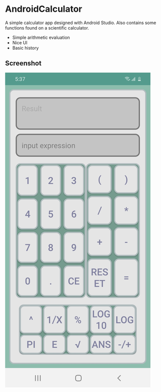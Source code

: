 # AndroidCalculator

A simple calculator app designed with Android Studio. Also contains some functions found on a scientific calculator.
- Simple arithmetic evaluation
- Nice UI
- Basic history

## Screenshot
![Screenshot of app](Screenshots/Screenshot1.jpg)

